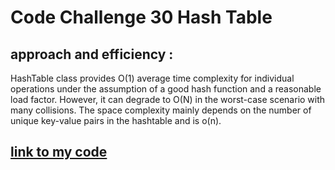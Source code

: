 # Code Challenge 30 Hash Table

## approach and efficiency : 
HashTable class provides O(1) average time complexity for individual operations under the assumption of a good hash function and a reasonable load factor. However, it can degrade to O(N) in the worst-case scenario with many collisions. The space complexity mainly depends on the number of unique key-value pairs in the hashtable and is o(n).






## [link to my code](hashtable.py)